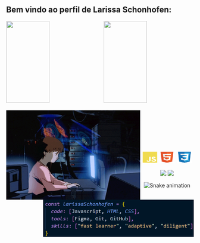 ## Bem vindo ao perfil de Larissa Schonhofen:
 
<div>
  
  <img height="220em" width="48%" src="https://github-readme-stats.vercel.app/api?username=LarissaSchonhofen&show_icons=true&theme=midnight-purple&include_all_commits=true&count_private=true"/>
  <img height="220em" align="right" width="48%" height="180em" src="https://github-readme-stats.vercel.app/api/top-langs/?username=LarissaSchonhofen&layout=compact&langs_count=16&theme=midnight-purple"/>
</div>

<div  align="center"> 
  <div style="display: inline_block"><br>
    <img align="left" height="240alt"="coding-time" src="code.gif">
                                                                

<div  align="center"> 
  <div style="display: inline_block"><br>
    <img align="right" height="100alt"="codigo" src="codigo.png">
   
   <br>
   <br>
   <br>
  <h1>
   <img align="center" alt="Lari-Js" height="30" width="40" src="https://raw.githubusercontent.com/devicons/devicon/master/icons/javascript/javascript-plain.svg">
   <img align="center" alt="Lari-HTML" height="30" width="40" src="https://raw.githubusercontent.com/devicons/devicon/master/icons/html5/html5-original.svg">
   <img align="center" alt="Lari-CSS" height="30" width="40" src="https://raw.githubusercontent.com/devicons/devicon/master/icons/css3/css3-original.svg">
  </h1>
   
   <a href= "lari.schonhofen@gmail.com"><img src="https://img.shields.io/badge/Gmail-D14836?style=for-the-badge&logo=gmail&logoColor=white" target="_blank"></a>
   <a href="https://www.linkedin.com/in/larissa-schonhofen-da-silva/" target="_blank"><img src="https://img.shields.io/badge/-LinkedIn-%230077B5?style=for-the-badge&logo=linkedin&logoColor=white" target="_blank"></a> 
   
    
![Snake animation](https://github.com/LarissaSchonhofen/LarissaSchonhofen/blob/output/github-contribution-grid-snake.svg)
